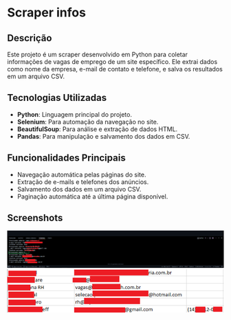 # Scraper infos

## Descrição
Este projeto é um scraper desenvolvido em Python para coletar informações de vagas de emprego de um site específico. Ele extrai dados como nome da empresa, e-mail de contato e telefone, e salva os resultados em um arquivo CSV.

## Tecnologias Utilizadas
- **Python**: Linguagem principal do projeto.
- **Selenium**: Para automação da navegação no site.
- **BeautifulSoup**: Para análise e extração de dados HTML.
- **Pandas**: Para manipulação e salvamento dos dados em CSV.

## Funcionalidades Principais
- Navegação automática pelas páginas do site.
- Extração de e-mails e telefones dos anúncios.
- Salvamento dos dados em um arquivo CSV.
- Paginação automática até a última página disponível.

## Screenshots
![Screenshot 1](screenshot1.png)
![Screenshot 2](screenshot2.png)
